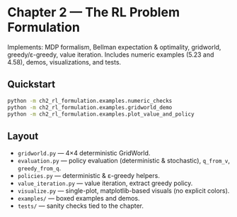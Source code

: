 # Chapter 2 — The RL Problem Formulation

Implements: MDP formalism, Bellman expectation & optimality, gridworld, greedy/ε-greedy, value iteration.
Includes numeric examples (5.23 and 4.58), demos, visualizations, and tests.

## Quickstart
```bash
python -m ch2_rl_formulation.examples.numeric_checks
python -m ch2_rl_formulation.examples.gridworld_demo
python -m ch2_rl_formulation.examples.plot_value_and_policy
```

## Layout
- `gridworld.py` — 4×4 deterministic GridWorld.
- `evaluation.py` — policy evaluation (deterministic & stochastic), `q_from_v`, `greedy_from_q`.
- `policies.py` — deterministic & ε-greedy helpers.
- `value_iteration.py` — value iteration, extract greedy policy.
- `visualize.py` — single-plot, matplotlib-based visuals (no explicit colors).
- `examples/` — boxed examples and demos.
- `tests/` — sanity checks tied to the chapter.
